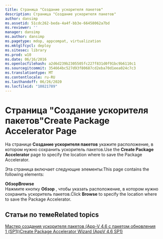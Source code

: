 ```yaml
---
title: Страница "Создание ускорителя пакетов"
description: Страница "Создание ускорителя пакетов"
author: dansimp
ms.assetid: 51cdc262-beda-4a4f-bb3e-66458062a7bd
ms.reviewer: ''
manager: dansimp
ms.author: dansimp
ms.pagetype: mdop, appcompat, virtualization
ms.mktglfcycl: deploy
ms.sitesec: library
ms.prod: w10
ms.date: 06/16/2016
ms.openlocfilehash: a2d6d239b2305505fc227f831d0f91bc9b6110c1
ms.sourcegitcommit: 354664bc527d93f80687cd2eba70d1eea024c7c3
ms.translationtype: MT
ms.contentlocale: ru-RU
ms.lasthandoff: 06/26/2020
ms.locfileid: "10821789"
---
```

# <span data-ttu-id="15671-103">Страница "Создание ускорителя пакетов"</span><span class="sxs-lookup"><span data-stu-id="15671-103">Create Package Accelerator Page</span></span>


<span data-ttu-id="15671-104">На странице **Создание ускорителя пакетов** укажите расположение, в котором нужно сохранить ускоритель пакетов.</span><span class="sxs-lookup"><span data-stu-id="15671-104">Use the **Create Package Accelerator** page to specify the location where to save the Package Accelerator.</span></span>

<span data-ttu-id="15671-105">Эта страница включает следующие элементы:</span><span class="sxs-lookup"><span data-stu-id="15671-105">This page contains the following elements:</span></span>

<a href="" id="browse"></a>**<span data-ttu-id="15671-106">Обзор</span><span class="sxs-lookup"><span data-stu-id="15671-106">Browse</span></span>**  
<span data-ttu-id="15671-107">Нажмите кнопку **Обзор** , чтобы указать расположение, в котором нужно сохранить ускоритель пакетов.</span><span class="sxs-lookup"><span data-stu-id="15671-107">Click **Browse** to specify the location where to save the Package Accelerator.</span></span>

## <span data-ttu-id="15671-108">Статьи по теме</span><span class="sxs-lookup"><span data-stu-id="15671-108">Related topics</span></span>


[<span data-ttu-id="15671-109">Мастер создания ускорителя пакетов (App-V 4.6 с пакетом обновления 1 (SP1))</span><span class="sxs-lookup"><span data-stu-id="15671-109">Create Package Accelerator Wizard (AppV 4.6 SP1)</span></span>](create-package-accelerator-wizard--appv-46-sp1-.md)

 

 





